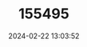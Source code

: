 ---
title: "155495"
category: "Dreissena polymorpha"
draft: false
date: 2024-02-22 13:03:52
languages:
  English: ["Wandering Mussel", "Zebra Mussel"]
---